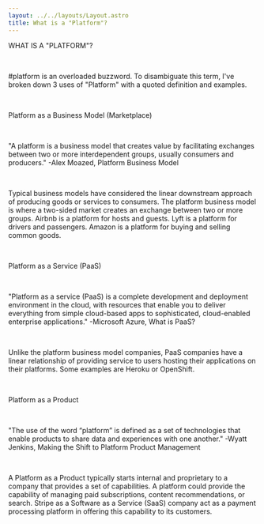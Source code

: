 ```yaml
---
layout: ../../layouts/Layout.astro
title: What is a "Platform"?
---
```

WHAT IS A "PLATFORM"?

<br>

#platform is an overloaded buzzword. To disambiguate this term, I've broken down 3 uses of "Platform" with a quoted definition and examples.

<br>

Platform as a Business Model (Marketplace)

<br>

"A platform is a business model that creates value by facilitating exchanges between two or more interdependent groups, usually consumers and producers." -Alex Moazed, Platform Business Model

<br>

Typical business models have considered the linear downstream approach of producing goods or services to consumers. The platform business model is where a two-sided market creates an exchange between two or more groups. Airbnb is a platform for hosts and guests. Lyft is a platform for drivers and passengers. Amazon is a platform for buying and selling common goods.

<br>

Platform as a Service (PaaS)

<br>

"Platform as a service (PaaS) is a complete development and deployment environment in the cloud, with resources that enable you to deliver everything from simple cloud-based apps to sophisticated, cloud-enabled enterprise applications." -Microsoft Azure, What is PaaS?

<br>

Unlike the platform business model companies, PaaS companies have a linear relationship of providing service to users hosting their applications on their platforms. Some examples are Heroku or OpenShift.

<br>

Platform as a Product

<br>

"The use of the word “platform” is defined as a set of technologies that enable products to share data and experiences with one another." -Wyatt Jenkins, Making the Shift to Platform Product Management

<br>

A Platform as a Product typically starts internal and proprietary to a company that provides a set of capabilities. A platform could provide the capability of managing paid subscriptions, content recommendations, or search. Stripe as a Software as a Service (SaaS) company act as a payment processing platform in offering this capability to its customers.